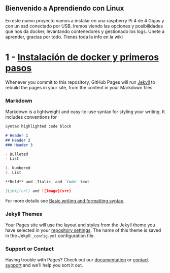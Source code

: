 ## Bienvenido a Aprendiendo con Linux

En este nuevo proyecto vamos a instalar en una raspberry Pi 4 de 4 Gigas y con un ssd conectado por USB. Iremos viendo las opciones y posibilidades que nos da docker, levantando contenedores y gestionado los logs. Unete a aprender, gracias por todo. Tienes toda la info en la wiki
# 1 - [Instalación de docker y primeros pasos](https://github.com/osckarsevilla/docker_raspberryPi/wiki/1--Instalaci%C3%B3n-de-docker-y-docker-compose-en-Raspberry-Pi-4)

Whenever you commit to this repository, GitHub Pages will run [Jekyll](https://jekyllrb.com/) to rebuild the pages in your site, from the content in your Markdown files.

### Markdown

Markdown is a lightweight and easy-to-use syntax for styling your writing. It includes conventions for

```markdown
Syntax highlighted code block

# Header 1
## Header 2
### Header 3

- Bulleted
- List

1. Numbered
2. List

**Bold** and _Italic_ and `Code` text

[Link](url) and ![Image](src)
```

For more details see [Basic writing and formatting syntax](https://docs.github.com/en/github/writing-on-github/getting-started-with-writing-and-formatting-on-github/basic-writing-and-formatting-syntax).

### Jekyll Themes

Your Pages site will use the layout and styles from the Jekyll theme you have selected in your [repository settings](https://github.com/osckarsevilla/docker_raspberryPi/settings/pages). The name of this theme is saved in the Jekyll `_config.yml` configuration file.

### Support or Contact

Having trouble with Pages? Check out our [documentation](https://docs.github.com/categories/github-pages-basics/) or [contact support](https://support.github.com/contact) and we’ll help you sort it out.

